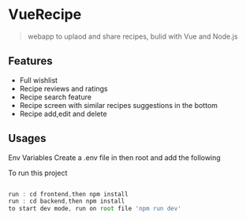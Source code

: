 # VueRecipe

> webapp to uplaod and share recipes, bulid with Vue and Node.js


## Features

- Full wishlist
- Recipe reviews and ratings
- Recipe search feature
- Recipe screen with similar recipes suggestions in the bottom
- Recipe add,edit and delete

## Usages

Env Variables
Create a .env file in then root and add the following

To run this project

```javascript

run : cd frontend,then npm install
run : cd backend,then npm install
to start dev mode, run on root file 'npm run dev'

```
